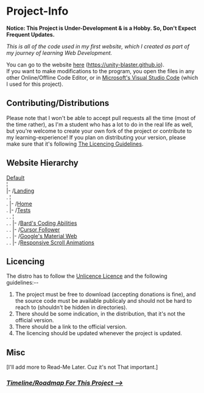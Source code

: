 # **Project-Info**

**Notice: This Project is Under-Development & is a Hobby. So, Don't Expect Frequent Updates.**

*This is all of the code used in my first website, which I created as part of my journey of learning Web Development.*

You can go to the website [here](https://unity-blaster.github.io/TestSite/) (https://unity-blaster.github.io).<br>
If you want to make modifications to the program, you open the files in any other Online/Offline Code Editor, or in [Microsoft's Visual Studio Code](https://vscode.dev/) (which I used for this project).

## Contributing/Distributions
Please note that I won't be able to accept pull requests all the time (most of the time rather), as I'm a student who has a lot to do in the real life as well, but you're welcome to create your own fork of the project or contribute to my learning-experience! If you plan on distributing your version, please make sure that it's following [The Licencing Guidelines](#licencing).

## Website Hierarchy
[Default](https://unity-blaster.github.io/)<br>
¦<br>
|- /[Landing](https://unity-blaster.github.io/TestSite/)<br>
.	¦<br>
.	|- /[Home](https://unity-blaster.github.io/TestSite/Home/)<br>
.	|- /[Tests](https://unity-blaster.github.io/TestSite/Tests/)<br>
.	.	¦<br>
.	.	|- /[Bard's Coding Abilities](https://unity-blaster.github.io/TestSite/Tests/Bard's%20Coding%20Abilities/)<br>
.	.	|- /[Cursor Follower](https://unity-blaster.github.io/TestSite/Tests/Cursor%20Follower/)<br>
.	.	|- /[Google's Material Web](https://unity-blaster.github.io/TestSite/Tests/Google's%20Material%20Web/)<br>
.	.	|- /[Responsive Scroll Animations](https://unity-blaster.github.io/TestSite/Tests/Responsive%20Scroll%20Animations/)<br>

## Licencing
The distro has to follow the [Unlicence Licence](/LICENSE.txt) and the following guidelines:--

1. The project must be free to download (accepting donations is fine), and the source code must be available publicaly and should not be hard to reach to (shouldn't be hidden in directories).
2. There should be some indication, in the distribution, that it's not the official version.
3. There should be a link to the official version.
4. The licencing should be updated whenever the project is updated.

## Misc
[I'll add more to Read-Me Later. Cuz it's not That important.]

### [***Timeline/Roadmap For This Project -->***](/Todos.md)